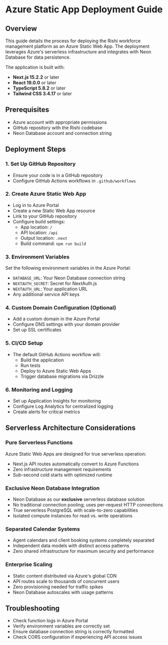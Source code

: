 # Azure Static App Deployment Guide

## Overview
This guide details the process for deploying the Rishi workforce management platform as an Azure Static Web App. The deployment leverages Azure's serverless infrastructure and integrates with Neon Database for data persistence.

The application is built with:
- **Next.js 15.2.2** or later
- **React 19.0.0** or later
- **TypeScript 5.8.2** or later
- **Tailwind CSS 3.4.17** or later

## Prerequisites
- Azure account with appropriate permissions
- GitHub repository with the Rishi codebase
- Neon Database account and connection string

## Deployment Steps

### 1. Set Up GitHub Repository
- Ensure your code is in a GitHub repository
- Configure GitHub Actions workflows in `.github/workflows`

### 2. Create Azure Static Web App
- Log in to Azure Portal
- Create a new Static Web App resource
- Link to your GitHub repository
- Configure build settings:
  - App location: `/`
  - API location: `/api`
  - Output location: `.next`
  - Build command: `npm run build`

### 3. Environment Variables
Set the following environment variables in the Azure Portal:
- `DATABASE_URL`: Your Neon Database connection string
- `NEXTAUTH_SECRET`: Secret for NextAuth.js
- `NEXTAUTH_URL`: Your application URL
- Any additional service API keys

### 4. Custom Domain Configuration (Optional)
- Add a custom domain in the Azure Portal
- Configure DNS settings with your domain provider
- Set up SSL certificates

### 5. CI/CD Setup
- The default GitHub Actions workflow will:
  - Build the application
  - Run tests
  - Deploy to Azure Static Web Apps
  - Trigger database migrations via Drizzle

### 6. Monitoring and Logging
- Set up Application Insights for monitoring
- Configure Log Analytics for centralized logging
- Create alerts for critical metrics

## Serverless Architecture Considerations

### Pure Serverless Functions
Azure Static Web Apps are designed for true serverless operation:
- Next.js API routes automatically convert to Azure Functions
- Zero infrastructure management requirements
- Sub-second cold starts with optimized runtime

### Exclusive Neon Database Integration
- Neon Database as our **exclusive** serverless database solution
- No traditional connection pooling; uses per-request HTTP connections
- True serverless PostgreSQL with scale-to-zero capabilities
- Isolated compute instances for read vs. write operations

### Separated Calendar Systems
- Agent calendars and client booking systems completely separated
- Independent data models with distinct access patterns
- Zero shared infrastructure for maximum security and performance

### Enterprise Scaling
- Static content distributed via Azure's global CDN
- API routes scale to thousands of concurrent users
- Zero provisioning needed for traffic spikes
- Neon Database autoscales with usage patterns

## Troubleshooting
- Check function logs in Azure Portal
- Verify environment variables are correctly set
- Ensure database connection string is correctly formatted
- Check CORS configuration if experiencing API access issues